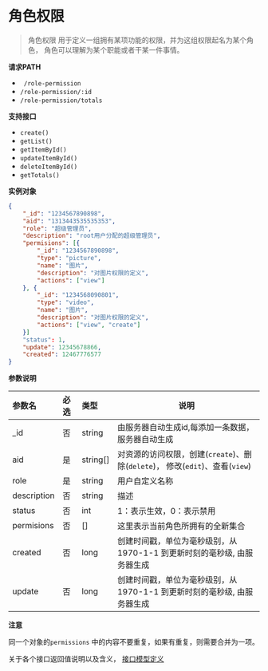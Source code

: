 # 角色权限

> 角色权限 用于定义一组拥有某项功能的权限，并为这组权限起名为某个角色， 角色可以理解为某个职能或者干某一件事情。

**请求PATH**

- ` /role-permission`  
- `/role-permission/:id`
- `/role-permission/totals`

**支持接口**

- `create()`
- `getList()`
- `getItemById()`
- `updateItemById()`
- `deleteItemById()`
- `getTotals()`

**实例对象**

```json
{
    "_id": "1234567890898",
    "aid": "1313443535535353",
    "role": "超级管理员",
    "description": "root用户分配的超级管理员",
    "permisions": [{
        "_id": "1234567890898",
        "type": "picture",
        "name": "图片",
        "description": "对图片权限的定义",
        "actions": ["view"]
    }, {
        "_id": "1234568090801",
        "type": "video",
        "name": "图片",
        "description": "对图片权限的定义",
        "actions": ["view", "create"]
    }]
    "status": 1,
    "update": 12345678866,
    "created": 12467776577
}

```

**参数说明** 

| 参数名      | 必选 | 类型     | 说明                                                         |
| :---------- | :--- | :------- | ------------------------------------------------------------ |
| _id         | 否   | string   | 由服务器自动生成id,每添加一条数据，服务器自动生成            |
| aid         | 是   | string[] | 对资源的访问权限，创建(`create`)、删除(`delete`)， 修改(`edit`)、查看(`view`) |
| role        | 是   | string   | 用户自定义名称                                               |
| description | 否   | string   | 描述                                                         |
| status      | 否   | int      | 1：表示生效，0：表示禁用                                     |
| permisions  | 否   | []       | 这里表示当前角色所拥有的全新集合                             |
| created     | 否   | long     | 创建时间戳，单位为毫秒级别，从1970-1-1 到更新时刻的毫秒级, 由服务器生成 |
| update      | 否   | long     | 创建时间戳，单位为毫秒级别，从1970-1-1 到更新时刻的毫秒级, 由服务器生成 |

**注意**

同一个对象的`permissions` 中的内容不要重复，如果有重复，则需要合并为一项。

关于各个接口返回值说明以及含义， [接口模型定义](公共定义/接口模型定义.md)
